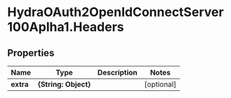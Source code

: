 # HydraOAuth2OpenIdConnectServer100Aplha1.Headers

## Properties
Name | Type | Description | Notes
------------ | ------------- | ------------- | -------------
**extra** | **{String: Object}** |  | [optional] 


